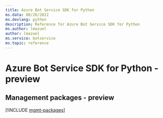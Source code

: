 ```yaml
---
title: Azure Bot Service SDK for Python
ms.data: 08/26/2022
ms.devlang: python
description: Reference for Azure Bot Service SDK for Python
ms.author: lmazuel
author: lmazuel
ms.service: botservice
ms.topic: reference
---
```

# Azure Bot Service SDK for Python - preview

## Management packages - preview
[!INCLUDE [mgmt-packages](bot-service-mgmt-index.md)]